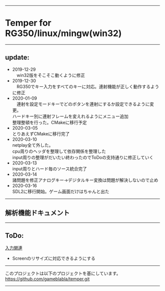 ***
# Temper for RG350/linux/mingw(win32)
***
## update:
- 2019-12-29  
　win32版をそこそこ動くように修正
- 2019-12-30  
　RG350でキー入力をすべてのキーに対応。連射機能が正しく動作するように修正
- 2020-01-09  
　連射を設定モードキーでどのボタンを連射にするか設定できるように変更。  
ハードキー別に連射フレームを変えれるようにメニュー追加  
整理整頓を行った。CMakeに移行予定  
- 2020-03-05  
  とりあえずCMakeに移行完了  
- 2020-03-10  
  netplay全て外した。  
  cpu周りのヘッダを整理して依存関係を整理した  
  input周りの整理がだいたい終わったのでToDoの支持通りに修正していく
- 2020-03-13  
input周りとハード毎のソース統合完了  
- 2020-03-14  
諸問題を修正アナログキー→デジタルキー変換は問題が解決しないので止め
- 2020-03-16  
SDL2に移行開始。ゲーム画面だけはちゃんと出た  

***
## 解析機能ドキュメント

***
## ToDo:
[入力関連](./doc/input.md)

- Screenのリサイズに対応できるようにする

***
このプロジェクトは以下のプロジェクトを基にしています。  
https://github.com/gameblabla/temper.git

***
